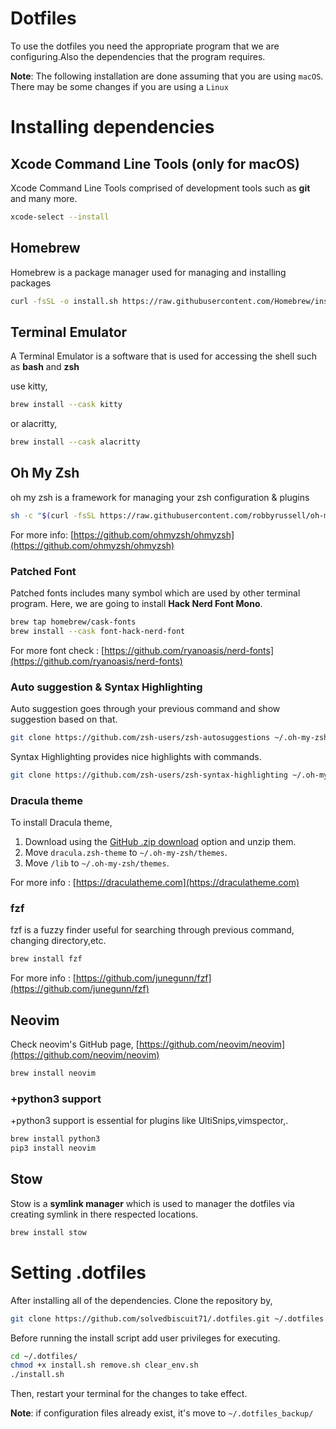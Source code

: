 # Dotfiles

To use the dotfiles you need the appropriate program that we are configuring.Also the dependencies that the program requires.

__Note__:
The following installation are done assuming that you are using `macOS`. There may be some changes if you are using a `Linux`

# Installing dependencies

## Xcode Command Line Tools (only for macOS)

Xcode Command Line Tools comprised of development tools such as __git__ and many more.

```sh
xcode-select --install
```

## Homebrew

Homebrew is a package manager used for managing and installing packages

```sh
curl -fsSL -o install.sh https://raw.githubusercontent.com/Homebrew/install/HEAD/install.sh
```

## Terminal Emulator

A Terminal Emulator is a software that is used for accessing the shell such as __bash__ and __zsh__

use kitty,
```sh
brew install --cask kitty
```

or alacritty,
```sh
brew install --cask alacritty
```

## Oh My Zsh

oh my zsh is a framework for managing your zsh configuration & plugins

```sh
sh -c "$(curl -fsSL https://raw.githubusercontent.com/robbyrussell/oh-my-zsh/master/tools/install.sh)"
```

For more info: [https://github.com/ohmyzsh/ohmyzsh](https://github.com/ohmyzsh/ohmyzsh)

### Patched Font

Patched fonts includes many symbol which are used by other terminal program.
Here, we are going to install __Hack Nerd Font Mono__.

```sh
brew tap homebrew/cask-fonts
brew install --cask font-hack-nerd-font
```

For more font check : [https://github.com/ryanoasis/nerd-fonts](https://github.com/ryanoasis/nerd-fonts)

### Auto suggestion & Syntax Highlighting

Auto suggestion goes through your previous command and show suggestion based on that.

```sh
git clone https://github.com/zsh-users/zsh-autosuggestions ~/.oh-my-zsh/custom/plugins/zsh-autosuggestions
```

Syntax Highlighting provides nice highlights with commands.

```sh
git clone https://github.com/zsh-users/zsh-syntax-highlighting ~/.oh-my-zsh/custom/plugins/zsh-syntax-highlighting
```

### Dracula theme

To install Dracula theme,
1. Download using the [GitHub .zip download](https://github.com/dracula/zsh/archive/master.zip) option and unzip them.
2. Move `dracula.zsh-theme` to `~/.oh-my-zsh/themes`.
3. Move `/lib` to `~/.oh-my-zsh/themes`.

For more info : [https://draculatheme.com](https://draculatheme.com)

### fzf

fzf is a fuzzy finder useful for searching through previous command, changing directory,etc.

```sh
brew install fzf
```

For more info : [https://github.com/junegunn/fzf](https://github.com/junegunn/fzf)

## Neovim

Check neovim's GitHub page, [https://github.com/neovim/neovim](https://github.com/neovim/neovim)

```sh
brew install neovim
```

### +python3 support

+python3 support is essential for plugins like UltiSnips,vimspector,.

```sh
brew install python3
pip3 install neovim
```

## Stow

Stow is a __symlink manager__ which is used to manager the dotfiles via creating symlink in there respected locations.

```sh
brew install stow
```

# Setting .dotfiles

After installing all of the dependencies. Clone the repository by,

```sh
git clone https://github.com/solvedbiscuit71/.dotfiles.git ~/.dotfiles
```

Before running the install script add user privileges for executing.

```sh
cd ~/.dotfiles/
chmod +x install.sh remove.sh clear_env.sh
./install.sh
```

Then, restart your terminal for the changes to take effect.

__Note__:
if configuration files already exist, it's move to `~/.dotfiles_backup/`
